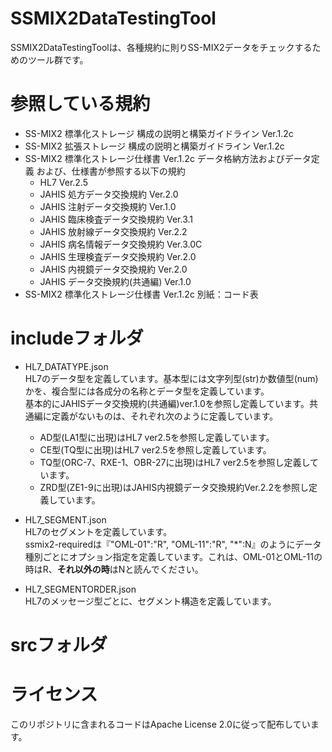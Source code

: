 # SSMIX2DataTestingTool
SSMIX2DataTestingToolは、各種規約に則りSS-MIX2データをチェックするためのツール群です。

# 参照している規約
* SS-MIX2 標準化ストレージ 構成の説明と構築ガイドライン Ver.1.2c
* SS-MIX2 拡張ストレージ 構成の説明と構築ガイドライン Ver.1.2c
* SS-MIX2 標準化ストレージ仕様書 Ver.1.2c データ格納方法およびデータ定義 および、仕様書が参照する以下の規約
    * HL7 Ver.2.5
    * JAHIS 処方データ交換規約 Ver.2.0
    * JAHIS 注射データ交換規約 Ver.1.0
    * JAHIS 臨床検査データ交換規約 Ver.3.1
    * JAHIS 放射線データ交換規約 Ver.2.2
    * JAHIS 病名情報データ交換規約 Ver.3.0C
    * JAHIS 生理検査データ交換規約 Ver.2.0
    * JAHIS 内視鏡データ交換規約 Ver.2.0
    * JAHIS データ交換規約(共通編) Ver.1.0
* SS-MIX2 標準化ストレージ仕様書 Ver.1.2c 別紙：コード表

# includeフォルダ
* HL7_DATATYPE.json  
HL7のデータ型を定義しています。基本型には文字列型(str)か数値型(num)かを、複合型には各成分の名称とデータ型を定義しています。  
基本的にJAHISデータ交換規約(共通編)ver.1.0を参照し定義しています。共通編に定義がないものは、それぞれ次のように定義しています。
    * AD型(LA1型に出現)はHL7 ver2.5を参照し定義しています。
    * CE型(TQ型に出現)はHL7 ver2.5を参照し定義しています。
    * TQ型(ORC-7、RXE-1、OBR-27に出現)はHL7 ver2.5を参照し定義しています。
    * ZRD型(ZE1-9に出現)はJAHIS内視鏡データ交換規約Ver.2.2を参照し定義しています。

* HL7_SEGMENT.json  
HL7のセグメントを定義しています。  
ssmix2-requiredは『"OML-01":"R", "OML-11":"R", "\*":N』のようにデータ種別ごとにオプション指定を定義しています。これは、OML-01とOML-11の時はR、**それ以外の時**はNと読んでください。

* HL7_SEGMENTORDER.json  
HL7のメッセージ型ごとに、セグメント構造を定義しています。

# srcフォルダ

# ライセンス
このリポジトリに含まれるコードはApache License 2.0に従って配布しています。

